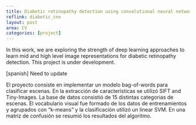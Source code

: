 ```yaml
---
title: Diabetic retinopathy detection using convolutional neural networks
reflink: diabetic_cnn
layout: post
area: CV
categories: [project]
---
```


In  this  work,  we  are exploring  the  strength  of  deep  learning  approaches to learn mid and high level image representations for diabetic retinopathy detection. This project is under development.

<!--more-->
[spanish]
Need to update

El proyecto consiste en implementar un modelo bag-of-words para clasificar escenas. En la extracción de características se utilizó SIFT and Tiny-Images. La base de datos consistió de 15 distintas categorias de escenas. El vocabulario visual fue formado de los datos de entrenamientos y agrupados con “k-means” y la clasificación utilizó un linear SVM. En una matriz de confusión se resumió los resultados del algoritmo.